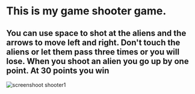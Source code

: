 # This is my game shooter game. 
## You can use space to shot at the aliens and the arrows to move left and right. Don't touch the aliens or let them pass three times or you will lose. When you shoot an alien you go up by one point. At 30 points you win 


![screenshoot shooter1](https://github.com/helloworld391/shooter_game/assets/142097555/602baa9f-2c87-4780-a213-67d6cddfa765)
